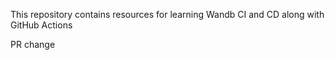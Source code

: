 This repository contains resources for learning Wandb CI and CD along with GitHub Actions

PR change
